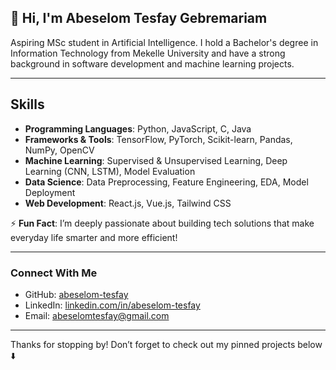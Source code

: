 ## 👋 Hi, I'm Abeselom Tesfay Gebremariam

Aspiring MSc student in Artificial Intelligence. I hold a Bachelor's degree in Information Technology from Mekelle University and have a strong background in software development and machine learning projects.

---

## Skills

- **Programming Languages**: Python, JavaScript, C, Java  
- **Frameworks & Tools**: TensorFlow, PyTorch, Scikit-learn, Pandas, NumPy, OpenCV 
- **Machine Learning**: Supervised & Unsupervised Learning, Deep Learning (CNN, LSTM), Model Evaluation  
- **Data Science**: Data Preprocessing, Feature Engineering, EDA, Model Deployment  
- **Web Development**: React.js, Vue.js, Tailwind CSS  

⚡ **Fun Fact**: I’m deeply passionate about building tech solutions that make everyday life smarter and more efficient!

---



### Connect With Me

-  GitHub: [abeselom-tesfay](https://github.com/abeselom-tesfay)  
-  LinkedIn: [linkedin.com/in/abeselom-tesfay](https://www.linkedin.com/in/abeselom-tesfay)  
-  Email: abeselomtesfay@gmail.com

---

Thanks for stopping by! Don’t forget to check out my pinned projects below ⬇️
